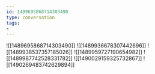 ```yaml
---
id: 1489695868714303490
type: conversation
tags:
- 
---
```

![[1489695868714303490]]
![[1489936678307442696]]
![[1489938537357185026]]
![[1489959727190654982]]
![[1489987742528331782]]
![[1490029159325732867]]
![[1490269483742629894]]

